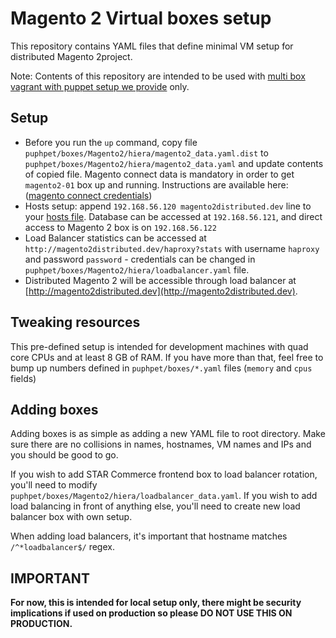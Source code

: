 # Magento 2 Virtual boxes setup
This repository contains YAML files that define minimal VM setup for distributed Magento 2project. 

Note: Contents of this repository are intended to be used with 
[multi box vagrant with puppet setup we provide](https://github.com/the-shop/Environments) only.

## Setup
  - Before you run the `up` command, copy file `puphpet/boxes/Magento2/hiera/magento2_data.yaml.dist` to 
 `puphpet/boxes/Magento2/hiera/magento2_data.yaml` and update contents of copied file. Magento connect data is 
 mandatory in order to get `magento2-01` box up and running. Instructions are available here: 
  ([magento connect credentials](https://www.magentocommerce.com/magento-connect/customerdata/secureKeys/list/))
  - Hosts setup: append `192.168.56.120 magento2distributed.dev` line to your 
  [hosts file](https://en.wikipedia.org/wiki/Hosts_(file)#Location_in_the_file_system). Database can be accessed at 
  `192.168.56.121`, and direct access to Magento 2 box is on `192.168.56.122`
  - Load Balancer statistics can be accessed at `http://magento2distributed.dev/haproxy?stats` with username `haproxy` 
  and password `password` - credentials can be changed in `puphpet/boxes/Magento2/hiera/loadbalancer.yaml` file.
  - Distributed Magento 2 will be accessible through load balancer at 
  [http://magento2distributed.dev](http://magento2distributed.dev).

## Tweaking resources
This pre-defined setup is intended for development machines with quad core CPUs and at least 8 GB of RAM. If you have 
more than that, feel free to bump up numbers defined in `puphpet/boxes/*.yaml` files (`memory` and `cpus` fields)

## Adding boxes
Adding boxes is as simple as adding a new YAML file to root directory. Make sure there are no collisions in 
names, hostnames, VM names and IPs and you should be good to go.

If you wish to add STAR Commerce frontend box to load balancer rotation, you'll need to modify 
`puphpet/boxes/Magento2/hiera/loadbalancer_data.yaml`. If you wish to add load balancing in front of anything else, 
you'll need to create new load balancer box with own setup.

When adding load balancers, it's important that hostname matches `/^*loadbalancer$/` regex.

## IMPORTANT
**For now, this is intended for local setup only, there might be security implications if used on production 
so please DO NOT USE THIS ON PRODUCTION.**